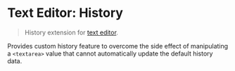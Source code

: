 Text Editor: History
====================

> History extension for [text editor](https://github.com/taufik-nurrohman/text-editor).

Provides custom history feature to overcome the side effect of manipulating a `<textarea>` value that cannot automatically update the default history data.